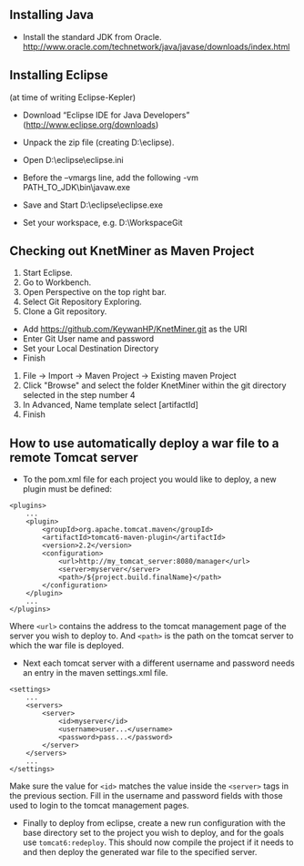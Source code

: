## Installing Java
* Install the standard JDK from Oracle. http://www.oracle.com/technetwork/java/javase/downloads/index.html 

## Installing Eclipse

(at time of writing Eclipse-Kepler)

* Download “Eclipse IDE for Java Developers” (http://www.eclipse.org/downloads) 
* Unpack the zip file (creating D:\eclipse).
* Open D:\eclipse\eclipse.ini
* Before the –vmargs line, add the following
-vm 
PATH_TO_JDK\bin\javaw.exe 

* Save and Start D:\eclipse\eclipse.exe
* Set your workspace, e.g. D:\WorkspaceGit

## Checking out KnetMiner as Maven Project

1. Start Eclipse.
1. Go to Workbench.
1. Open Perspective on the top right bar.
1. Select Git Repository Exploring.
1. Clone a Git repository.
  * Add https://github.com/KeywanHP/KnetMiner.git as the URI
  * Enter Git User name and password
  * Set your Local Destination Directory
  * Finish
1. File -> Import -> Maven Project -> Existing maven Project
1. Click "Browse" and select the folder KnetMiner within the git directory selected in the step number 4
1. In Advanced, Name template select [artifactId]
1. Finish

## How to use automatically deploy a war file to a remote Tomcat server
* To the pom.xml file for each project you would like to deploy, a new plugin must be defined:
```
<plugins>
	...
	<plugin>
		<groupId>org.apache.tomcat.maven</groupId>
		<artifactId>tomcat6-maven-plugin</artifactId>
		<version>2.2</version>
		<configuration>
			<url>http://my_tomcat_server:8080/manager</url>
			<server>myserver</server>
			<path>/${project.build.finalName}</path>
		</configuration>
	</plugin>
	...
</plugins>
```
Where `<url>` contains the address to the tomcat management page of the server you wish to deploy to.
And `<path>` is the path on the tomcat server to which the war file is deployed.

* Next each tomcat server with a different username and password  needs an entry in the maven settings.xml file.
```
<settings>
	...
	<servers>
		<server>
			<id>myserver</id>
			<username>user...</username>
			<password>pass...</password>
		</server>
	</servers>
	...
</settings>
```
Make sure the value for `<id>` matches the value inside the `<server>` tags in the previous section.
Fill in the username and password fields with those used to login to the tomcat management pages.

* Finally to deploy from eclipse, create a new run configuration with the base directory set to the project you wish to deploy, and for the goals use `tomcat6:redeploy`. This should now compile the project if it needs to and then deploy the generated war file to the specified server.
